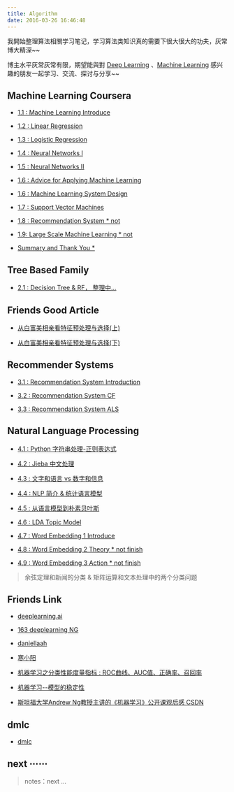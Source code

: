 ```yaml
---
title: Algorithm
date: 2016-03-26 16:46:48
---
```


我開始整理算法相關学习笔记，学习算法类知识真的需要下很大很大的功夫，灰常博大精深~~

博主水平灰常灰常有限，期望能與對 [Deep Learning](https://en.wikipedia.org/wiki/Deep_learning) 、[Machine Learning](https://en.wikipedia.org/wiki/Machine_learning) 感兴趣的朋友一起学习、交流、探讨与分享~~

<!--
## Deep Learning AI

### 1. 深度学习概论

- [1.1 : Deep Learning AI][dl1]

### 2. 神经网络基础

- [2.1. : 二分分类 *][0]

- [2.2. : Logistic 回归 *][0]

- [...][0]

### 3. 浅层神经网络

- [3.1 : 神经网络概览 *][0]

- [3.2 : 神经网络表示 *][0] 

- [...][0]

### 4. 深层神经网络

- [4.1 : 深层神经网络 *][0]

- [4.2 : 深层网络前向传播 *][0] 

- [...][0]

[dl1]: /2018/05/01/deeplearning-ai-Neural-Networks-and-Deep-Learning-week1/
-->
## Machine Learning Coursera

- [1.1 : Machine Learning Introduce][1]

- [1.2 : Linear Regression][2]

- [1.3 : Logistic Regression][3]

- [1.4 : Neural Networks I][4]

- [1.5 : Neural Networks II][5]

- [1.6 : Advice for Applying Machine Learning][6-1]

- [1.6 : Machine Learning System Design][6-2]

- [1.7 : Support Vector Machines][7]

- [1.8 : Recommendation System * not][0]

- [1.9: Large Scale Machine Learning * not][0]

- [Summary and Thank You *][0]

[1]: /2016/09/20/ml-coursera-ng-w1-01-introduce/
[2]: /2016/10/08/ml-coursera-ng-w2-01-Linear-Regression/
[3]: /2016/10/24/ml-coursera-ng-w3-LR/
[4]: /2017/02/07/ml-coursera-ng-w4-NN-02/
[5]: /2017/02/13/ml-coursera-ng-w4-NN-03/
[6-1]: /2017/05/24/ml-coursera-ng-w6-Advice-for-Applying-Machine-Learning/
[6-2]: /2017/05/29/ml-coursera-ng-w6-Machine-Learning-System-Design/
[7]: /2017/10/13/ml-coursera-ng-w7-svm/
[8]: /2018/01/24/ml-coursera-ng-w8-clustering-1/

## Tree Based Family

- [2.1 : Decision Tree & RF，  整理中...][0] 

## Friends Good Article

- [从白富美相亲看特征预处理与选择(上)][hb1] 

- [从白富美相亲看特征预处理与选择(下)][hb2] 

[hb1]: https://blog.csdn.net/han_xiaoyang/article/details/50481967
[hb2]: https://blog.csdn.net/han_xiaoyang/article/details/50503115

## Recommender Systems

- [3.1 : Recommendation System Introduction][r1] 

- [3.2 : Recommendation System CF][r2] 

- [3.3 : Recommendation System ALS][r3] 

[r1]: /2016/11/22/recommendation-what/
[r2]: /2017/02/28/recommendation-six-mouth-CF/
[r3]: /2017/03/24/recommendation-six-mouth-ALS/

## Natural Language Processing

- [4.1 : Python 字符串处理-正则表达式][n1]  

- [4.2 : Jieba 中文处理][n2]

- [4.3 : 文字和语言 vs 数字和信息][m1]  

- [4.4 : NLP 简介 & 统计语言模型][m2]

- [4.5 : 从语言模型到朴素贝叶斯][n3]

- [4.6 : LDA Topic Model][n4]

- [4.7 : Word Embedding 1 Introduce][n8]

- [4.8 : Word Embedding 2 Theory * not finish][0]

- [4.9 : Word Embedding 3 Action * not finish][0]

> 余弦定理和新闻的分类 & 矩阵运算和文本处理中的两个分类问题

## Friends Link

- [deeplearning.ai][d1]

- [163 deeplearning NG][ng1]

- [daniellaah][d2]

- [寒小阳][h1]

- [机器学习之分类性能度量指标 : ROC曲线、AUC值、正确率、召回率][j1]

- [机器学习--模型的稳定性][c1]

- [斯坦福大学Andrew Ng教授主讲的《机器学习》公开课观后感 CSDN][h2]

[h1]: http://blog.csdn.net/han_xiaoyang/article/category/5877239
[h2]: https://blog.csdn.net/l18930738887/article/details/50204621
[j1]: https://www.jianshu.com/p/c61ae11cc5f6
[c1]: https://blog.csdn.net/zhouwenyuan1015/article/details/78228818
[z1]: https://www.zhihu.com/question/37405102

## dmlc

- [dmlc][dmlc]

[d1]: https://www.deeplearning.ai/
[d2]: http://daniellaah.github.io/

[ng1]: https://mooc.study.163.com/learn/2001281002?tid=2001392029#/learn/content?type=detail&id=2001701005


[m1]: /2017/11/08/nlp-pre-word-language-number-info-history/
[m2]: /2017/11/13/nlp-pre-statistics-language-model/
[m3]: /2017/11/14/nlp-pre-hidden-markov-model/

[0]: /deeplearning
[dmlc]: http://dmlc.ml/

[n1]: /2017/07/30/nlp-01-string-operation-re/
[n2]: /2017/07/29/nlp-01-jieba/
[n3]: /2017/08/10/nlp-bayes-1/
[n4]: /2017/09/22/nlp-LDA/
[n8]: /2017/07/12/nlp-word-vector-basic/

[f1]: http://www.52nlp.cn/


## next ⋯⋯

> notes：next ...
